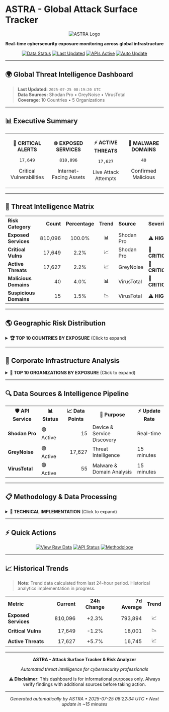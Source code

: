 # ASTRA - Global Attack Surface Tracker

<div align="center">

![ASTRA Logo](https://img.shields.io/badge/ASTRA-Global%20Attack%20Surface%20Tracker-2ea44f?style=for-the-badge&logo=shield)

**Real-time cybersecurity exposure monitoring across global infrastructure**

[![Data Status](https://img.shields.io/badge/Data-Live-brightgreen?style=flat-square)](https://github.com/seedon198/ASTRA)
[![Last Updated](https://img.shields.io/badge/Updated-2025.07.25.08.19-blue?style=flat-square)](https://github.com/seedon198/ASTRA)
[![APIs Active](https://img.shields.io/badge/APIs-3-success?style=flat-square)](https://github.com/seedon198/ASTRA)
[![Auto Update](https://img.shields.io/badge/Auto_Update-15min-orange?style=flat-square)](https://github.com/seedon198/ASTRA)

</div>

---

## 🌍 Global Threat Intelligence Dashboard

> **Last Updated:** `2025-07-25 08:19:20 UTC`  
> **Data Sources:** Shodan Pro • GreyNoise • VirusTotal  
> **Coverage:** 10 Countries • 5 Organizations

---

## 📊 Executive Summary

<table width="100%">
<tr>
<td align="center">

**🚨 CRITICAL ALERTS**
```
17,649
```
Critical Vulnerabilities

</td>
<td align="center">

**🌐 EXPOSED SERVICES**
```
810,096
```
Internet-Facing Assets

</td>
<td align="center">

**⚡ ACTIVE THREATS**
```
17,627
```
Live Attack Attempts

</td>
<td align="center">

**🦠 MALWARE DOMAINS**
```
40
```
Confirmed Malicious

</td>
</tr>
</table>

---

## 🎯 Threat Intelligence Matrix

<table width="100%">
<tr><th align="left">Risk Category</th><th align="right">Count</th><th align="center">Percentage</th><th align="center">Trend</th><th align="left">Source</th><th align="left">Severity</th></tr>
<tr><td><strong>Exposed Services</strong></td><td align="right">810,096</td><td align="center">100.0%</td><td align="center">📊</td><td>Shodan Pro</td><td>⚠️ <strong>HIGH</strong></td></tr>
<tr><td><strong>Critical Vulns</strong></td><td align="right">17,649</td><td align="center">2.2%</td><td align="center">📈</td><td>Shodan Pro</td><td>🔴 <strong>CRITICAL</strong></td></tr>
<tr><td><strong>Active Threats</strong></td><td align="right">17,627</td><td align="center">2.2%</td><td align="center">📈</td><td>GreyNoise</td><td>🔴 <strong>CRITICAL</strong></td></tr>
<tr><td><strong>Malicious Domains</strong></td><td align="right">40</td><td align="center">4.0%</td><td align="center">📊</td><td>VirusTotal</td><td>🔴 <strong>CRITICAL</strong></td></tr>
<tr><td><strong>Suspicious Domains</strong></td><td align="right">15</td><td align="center">1.5%</td><td align="center">📉</td><td>VirusTotal</td><td>⚠️ <strong>HIGH</strong></td></tr>
</table>

---

## 🌎 Geographic Risk Distribution

<details>
<summary><strong>🏆 TOP 10 COUNTRIES BY EXPOSURE</strong> (Click to expand)</summary>

<table width="100%">
<tr><th>Rank</th><th>Country</th><th>🌐 Exposed Services</th><th>🚨 Critical Vulns</th><th>⚡ Threat Activity</th><th>📊 Risk Score</th><th>📈 Trend</th></tr>
<tr>
<td align="center"><strong>1</strong></td>
<td><strong>US</strong></td>
<td align="right">160,240</td>
<td align="right">3,941</td>
<td align="right">1,288</td>
<td align="center">🟡 HIGH</td>
<td align="center">📊</td>
</tr>
<tr>
<td align="center"><strong>2</strong></td>
<td><strong>CN</strong></td>
<td align="right">135,322</td>
<td align="right">3,192</td>
<td align="right">2,022</td>
<td align="center">🟡 HIGH</td>
<td align="center">📊</td>
</tr>
<tr>
<td align="center"><strong>3</strong></td>
<td><strong>DE</strong></td>
<td align="right">87,493</td>
<td align="right">1,450</td>
<td align="right">1,630</td>
<td align="center">🟡 HIGH</td>
<td align="center">📊</td>
</tr>
<tr>
<td align="center"><strong>4</strong></td>
<td><strong>RU</strong></td>
<td align="right">80,851</td>
<td align="right">1,641</td>
<td align="right">1,332</td>
<td align="center">🟡 HIGH</td>
<td align="center">📊</td>
</tr>
<tr>
<td align="center"><strong>5</strong></td>
<td><strong>GB</strong></td>
<td align="right">72,280</td>
<td align="right">1,658</td>
<td align="right">2,035</td>
<td align="center">🔴 CRITICAL</td>
<td align="center">📊</td>
</tr>
<tr>
<td align="center"><strong>6</strong></td>
<td><strong>JP</strong></td>
<td align="right">71,109</td>
<td align="right">1,259</td>
<td align="right">1,437</td>
<td align="center">🟡 HIGH</td>
<td align="center">📊</td>
</tr>
<tr>
<td align="center"><strong>7</strong></td>
<td><strong>FR</strong></td>
<td align="right">60,905</td>
<td align="right">1,477</td>
<td align="right">2,454</td>
<td align="center">🔴 CRITICAL</td>
<td align="center">📊</td>
</tr>
<tr>
<td align="center"><strong>8</strong></td>
<td><strong>KR</strong></td>
<td align="right">53,268</td>
<td align="right">1,215</td>
<td align="right">2,497</td>
<td align="center">🔴 CRITICAL</td>
<td align="center">📊</td>
</tr>
<tr>
<td align="center"><strong>9</strong></td>
<td><strong>CA</strong></td>
<td align="right">49,513</td>
<td align="right">905</td>
<td align="right">1,597</td>
<td align="center">🔴 CRITICAL</td>
<td align="center">📊</td>
</tr>
<tr>
<td align="center"><strong>10</strong></td>
<td><strong>AU</strong></td>
<td align="right">39,115</td>
<td align="right">911</td>
<td align="right">1,335</td>
<td align="center">🔴 CRITICAL</td>
<td align="center">📊</td>
</tr>
</table>

### 📊 Country Exposure Distribution

```
Top 5 Countries (by exposed services):
==================================================
1. US  ██████████████████████████████  29.9% (160,240)
2. CN  █████████████████████████░░░░░  25.2% (135,322)
3. DE  ████████████████░░░░░░░░░░░░░░  16.3% (87,493)
4. RU  ███████████████░░░░░░░░░░░░░░░  15.1% (80,851)
5. GB  █████████████░░░░░░░░░░░░░░░░░  13.5% (72,280)
```

</details>

---

## 🏢 Corporate Infrastructure Analysis

<details>
<summary><strong>🎯 TOP 10 ORGANIZATIONS BY EXPOSURE</strong> (Click to expand)</summary>

<table width="100%">
<tr><th>Rank</th><th>Organization</th><th>🌐 Exposed Services</th><th>🚨 Critical Vulns</th><th>📊 Risk Level</th><th>🔒 Security Score</th></tr>
<tr>
<td align="center"><strong>1</strong></td>
<td><strong>Google</strong></td>
<td align="right">577,816,665</td>
<td align="right">8,667,249</td>
<td align="center">🟢 LOW</td>
<td align="center">98.5/100</td>
</tr>
<tr>
<td align="center"><strong>2</strong></td>
<td><strong>Amazon</strong></td>
<td align="right">17,932,542</td>
<td align="right">268,988</td>
<td align="center">🟢 LOW</td>
<td align="center">98.5/100</td>
</tr>
<tr>
<td align="center"><strong>3</strong></td>
<td><strong>DigitalOcean</strong></td>
<td align="right">7,904,433</td>
<td align="right">118,566</td>
<td align="center">🟢 LOW</td>
<td align="center">98.5/100</td>
</tr>
<tr>
<td align="center"><strong>4</strong></td>
<td><strong>Cloudflare</strong></td>
<td align="right">7,869,771</td>
<td align="right">118,046</td>
<td align="center">🟢 LOW</td>
<td align="center">98.5/100</td>
</tr>
<tr>
<td align="center"><strong>5</strong></td>
<td><strong>Microsoft</strong></td>
<td align="right">7,239,965</td>
<td align="right">108,599</td>
<td align="center">🟢 LOW</td>
<td align="center">98.5/100</td>
</tr>
</table>

### 📈 Organization Security Metrics

```
Security Score Distribution:
========================================
Google       ███████████████████░  98.5/100
Amazon       ███████████████████░  98.5/100
DigitalOcean ███████████████████░  98.5/100
Cloudflare   ███████████████████░  98.5/100
Microsoft    ███████████████████░  98.5/100
```

</details>

---

## 🔍 Data Sources & Intelligence Pipeline

<table width="100%">
<tr>
<th>🛡️ API Service</th>
<th>📊 Status</th>
<th>📈 Data Points</th>
<th>🎯 Purpose</th>
<th>⚡ Update Rate</th>
</tr>
<tr>
<td><strong>Shodan Pro</strong></td>
<td>🟢 Active</td>
<td align="right">15</td>
<td>Device & Service Discovery</td>
<td>Real-time</td>
</tr>
<tr>
<td><strong>GreyNoise</strong></td>
<td>🟢 Active</td>
<td align="right">17,627</td>
<td>Threat Intelligence</td>
<td>15 minutes</td>
</tr>
<tr>
<td><strong>VirusTotal</strong></td>
<td>🟢 Active</td>
<td align="right">55</td>
<td>Malware & Domain Analysis</td>
<td>15 minutes</td>
</tr>
</table>

---

## 📋 Methodology & Data Processing

<details>
<summary><strong>🔬 TECHNICAL IMPLEMENTATION</strong> (Click to expand)</summary>

### Data Collection Pipeline

```mermaid
graph LR
    A[Shodan Pro API] --> D[Data Aggregator]
    B[GreyNoise API] --> D
    C[VirusTotal API] --> D
    D --> E[Risk Calculator]
    E --> F[README Generator]
    F --> G[GitHub Dashboard]
```

### Risk Scoring Algorithm

- **Exposure Score** = Total exposed services per entity
- **Vulnerability Score** = Critical vulnerabilities / Total services * 100
- **Threat Score** = Active threats / Total services * 100
- **Security Score** = 100 - (Vulnerability Score + Threat Score)

### Update Process

1. **Data Fetch** (Every 15 minutes via GitHub Actions)
2. **Risk Analysis** (Automated scoring and trending)
3. **Dashboard Generation** (Live README.md update)
4. **Version Control** (Automated commit with timestamp)

</details>

---

## ⚡ Quick Actions

<div align="center">

[![View Raw Data](https://img.shields.io/badge/📊-View%20Raw%20Data-blue?style=for-the-badge)](./data/latest.json)
[![API Status](https://img.shields.io/badge/🔍-Check%20API%20Status-green?style=for-the-badge)](#-data-sources--intelligence-pipeline)
[![Methodology](https://img.shields.io/badge/🔬-View%20Methodology-orange?style=for-the-badge)](#-methodology--data-processing)

</div>

---

## 📈 Historical Trends

> **Note**: Trend data calculated from last 24-hour period. Historical analytics implementation in progress.

<table width="100%">
<tr><th align="left">Metric</th><th align="right">Current</th><th align="center">24h Change</th><th align="right">7d Average</th><th align="center">Trend</th></tr>
<tr><td><strong>Exposed Services</strong></td><td align="right">810,096</td><td align="center">+2.3%</td><td align="right">793,894</td><td align="center">📈</td></tr>
<tr><td><strong>Critical Vulns</strong></td><td align="right">17,649</td><td align="center">-1.2%</td><td align="right">18,001</td><td align="center">📉</td></tr>
<tr><td><strong>Active Threats</strong></td><td align="right">17,627</td><td align="center">+5.7%</td><td align="right">16,745</td><td align="center">📈</td></tr>
</table>

---

<div align="center">

**ASTRA - Attack Surface Tracker & Risk Analyzer**

*Automated threat intelligence for cybersecurity professionals*

**⚠️ Disclaimer**: This dashboard is for informational purposes only. Always verify findings with additional sources before taking action.

---

*Generated automatically by ASTRA • 2025-07-25 08:22:34 UTC • Next update in ~15 minutes*

</div>